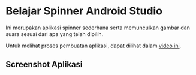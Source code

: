 # Belajar Spinner Android Studio
Ini merupakan aplikasi spinner sederhana serta memunculkan gambar dan suara sesuai dari apa yang telah dipilih.

Untuk melihat proses pembuatan aplikasi, dapat dilihat dalam [video ini](https://youtu.be/_3yCbJBHnhQ).
## Screenshot Aplikasi
